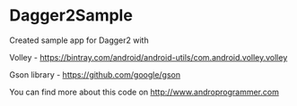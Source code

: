 # Dagger2Sample
Created sample app for Dagger2 with 

Volley - https://bintray.com/android/android-utils/com.android.volley.volley

Gson library - https://github.com/google/gson

You can find more about this code on http://www.androprogrammer.com
